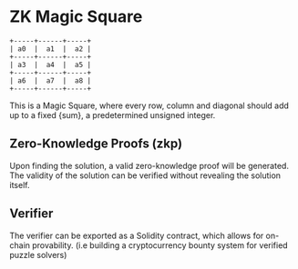 # ZK Magic Square

    +-----+------+-----+
    | a0  |  a1  |  a2 |
    +-----+------+-----+
    | a3  |  a4  |  a5 |
    +-----+------+-----+
    | a6  |  a7  |  a8 |
    +-----+------+-----+

This is a Magic Square, where every row, column and diagonal should add up to a fixed {sum}, a predetermined unsigned integer.

## Zero-Knowledge Proofs (zkp)

Upon finding the solution, a valid zero-knowledge proof will be generated. The validity of the solution can be verified without revealing the solution itself.

## Verifier

The verifier can be exported as a Solidity contract, which allows for on-chain provability. (i.e building a cryptocurrency bounty system for verified puzzle solvers)
